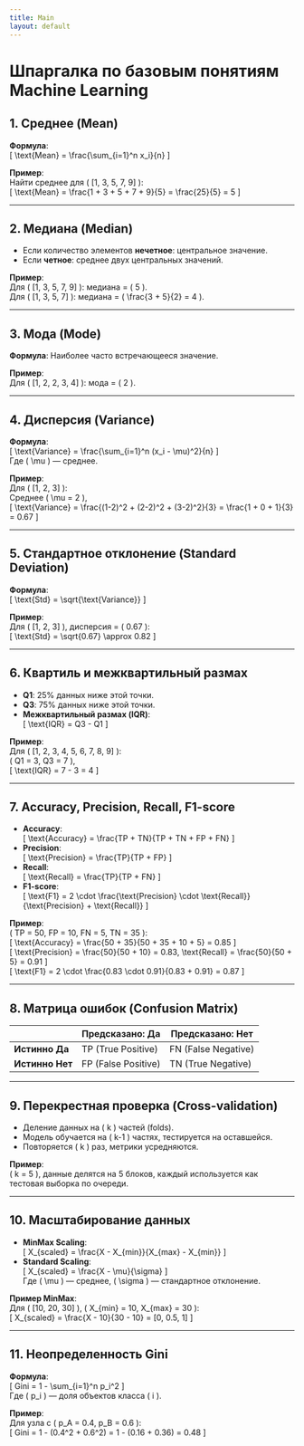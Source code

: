 ```yaml
---
title: Main
layout: default
---
```


# Шпаргалка по базовым понятиям Machine Learning

## 1. Среднее (Mean)
**Формула**:  
\[
\text{Mean} = \frac{\sum_{i=1}^n x_i}{n}
\]  

**Пример**:  
Найти среднее для \( [1, 3, 5, 7, 9] \):  
\[
\text{Mean} = \frac{1 + 3 + 5 + 7 + 9}{5} = \frac{25}{5} = 5
\]

---

## 2. Медиана (Median)
- Если количество элементов **нечетное**: центральное значение.  
- Если **четное**: среднее двух центральных значений.  

**Пример**:  
Для \( [1, 3, 5, 7, 9] \): медиана = \( 5 \).  
Для \( [1, 3, 5, 7] \): медиана = \( \frac{3 + 5}{2} = 4 \).

---

## 3. Мода (Mode)
**Формула**: Наиболее часто встречающееся значение.  

**Пример**:  
Для \( [1, 2, 2, 3, 4] \): мода = \( 2 \).

---

## 4. Дисперсия (Variance)
**Формула**:  
\[
\text{Variance} = \frac{\sum_{i=1}^n (x_i - \mu)^2}{n}
\]  
Где \( \mu \) — среднее.  

**Пример**:  
Для \( [1, 2, 3] \):  
Среднее \( \mu = 2 \),  
\[
\text{Variance} = \frac{(1-2)^2 + (2-2)^2 + (3-2)^2}{3} = \frac{1 + 0 + 1}{3} = 0.67
\]

---

## 5. Стандартное отклонение (Standard Deviation)
**Формула**:  
\[
\text{Std} = \sqrt{\text{Variance}}
\]  

**Пример**:  
Для \( [1, 2, 3] \), дисперсия = \( 0.67 \):  
\[
\text{Std} = \sqrt{0.67} \approx 0.82
\]

---

## 6. Квартиль и межквартильный размах
- **Q1**: 25% данных ниже этой точки.  
- **Q3**: 75% данных ниже этой точки.  
- **Межквартильный размах (IQR)**:  
\[
\text{IQR} = Q3 - Q1
\]  

**Пример**:  
Для \( [1, 2, 3, 4, 5, 6, 7, 8, 9] \):  
\( Q1 = 3, Q3 = 7 \),  
\[
\text{IQR} = 7 - 3 = 4
\]

---

## 7. Accuracy, Precision, Recall, F1-score
- **Accuracy**:  
\[
\text{Accuracy} = \frac{TP + TN}{TP + TN + FP + FN}
\]  
- **Precision**:  
\[
\text{Precision} = \frac{TP}{TP + FP}
\]  
- **Recall**:  
\[
\text{Recall} = \frac{TP}{TP + FN}
\]  
- **F1-score**:  
\[
\text{F1} = 2 \cdot \frac{\text{Precision} \cdot \text{Recall}}{\text{Precision} + \text{Recall}}
\]  

**Пример**:  
\( TP = 50, FP = 10, FN = 5, TN = 35 \):  
\[
\text{Accuracy} = \frac{50 + 35}{50 + 35 + 10 + 5} = 0.85
\]  
\[
\text{Precision} = \frac{50}{50 + 10} = 0.83, \text{Recall} = \frac{50}{50 + 5} = 0.91
\]  
\[
\text{F1} = 2 \cdot \frac{0.83 \cdot 0.91}{0.83 + 0.91} = 0.87
\]

---

## 8. Матрица ошибок (Confusion Matrix)
|                  | Предсказано: Да | Предсказано: Нет |  
|------------------|-----------------|------------------|  
| **Истинно Да**   | TP (True Positive)  | FN (False Negative) |  
| **Истинно Нет**  | FP (False Positive) | TN (True Negative)  |  

---

## 9. Перекрестная проверка (Cross-validation)
- Деление данных на \( k \) частей (folds).  
- Модель обучается на \( k-1 \) частях, тестируется на оставшейся.  
- Повторяется \( k \) раз, метрики усредняются.  

**Пример**:  
\( k = 5 \), данные делятся на 5 блоков, каждый используется как тестовая выборка по очереди.

---

## 10. Масштабирование данных
- **MinMax Scaling**:  
\[
X_{scaled} = \frac{X - X_{min}}{X_{max} - X_{min}}
\]  
- **Standard Scaling**:  
\[
X_{scaled} = \frac{X - \mu}{\sigma}
\]  
Где \( \mu \) — среднее, \( \sigma \) — стандартное отклонение.  

**Пример MinMax**:  
Для \( [10, 20, 30] \), \( X_{min} = 10, X_{max} = 30 \):  
\[
X_{scaled} = \frac{X - 10}{30 - 10} = [0, 0.5, 1]
\]

---

## 11. Неопределенность Gini
**Формула**:  
\[
Gini = 1 - \sum_{i=1}^n p_i^2
\]  
Где \( p_i \) — доля объектов класса \( i \).  

**Пример**:  
Для узла с \( p_A = 0.4, p_B = 0.6 \):  
\[
Gini = 1 - (0.4^2 + 0.6^2) = 1 - (0.16 + 0.36) = 0.48
\]
